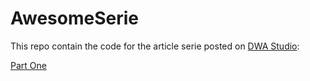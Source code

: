 # AwesomeSerie

This repo contain the code for the article serie posted on [DWA Studio](https://blog.dwastudio.fr):

[Part One](https://blog.dwastudio.fr/the-movie-db-react-native-partie-1-les-composants/)

